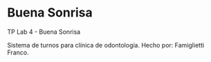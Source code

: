 # Buena Sonrisa
TP Lab 4 - Buena Sonrisa

Sistema de turnos para clínica de odontología.
Hecho por: Famiglietti Franco.

